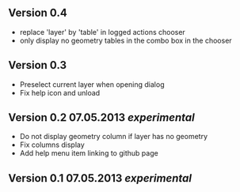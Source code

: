 
## Version 0.4

* replace 'layer' by 'table' in logged actions chooser
* only display no geometry tables in the combo box in the chooser

## Version 0.3

* Preselect current layer when opening dialog
* Fix help icon and unload

## Version 0.2 07.05.2013 _experimental_

* Do not display geometry column if layer has no geometry
* Fix columns display
* Add help menu item linking to github page

## Version 0.1 07.05.2013 _experimental_
